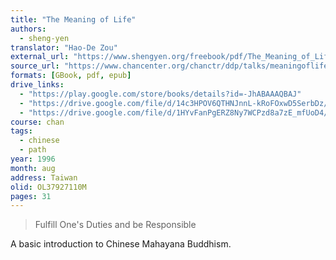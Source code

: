 ```yaml
---
title: "The Meaning of Life"
authors:
  - sheng-yen
translator: "Hao-De Zou"
external_url: "https://www.shengyen.org/freebook/pdf/The_Meaning_of_Life.pdf"
source_url: "https://www.chancenter.org/chanctr/ddp/talks/meaningoflife.html"
formats: [GBook, pdf, epub]
drive_links:
  - "https://play.google.com/store/books/details?id=-JhABAAAQBAJ"
  - "https://drive.google.com/file/d/14c3HPOV6QTHNJnnL-kRoFOxwD5SerbDz/view?usp=drivesdk"
  - "https://drive.google.com/file/d/1HYvFanPgERZ8Ny7WCPzd8a7zE_mfUoD4/view?usp=drivesdk"
course: chan
tags:
  - chinese
  - path
year: 1996
month: aug
address: Taiwan
olid: OL37927110M
pages: 31
---
```


> Fulfill One's Duties and be Responsible

A basic introduction to Chinese Mahayana Buddhism.
